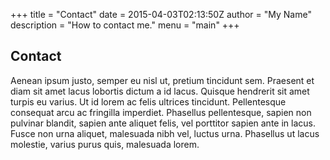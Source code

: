 +++
title = "Contact"
date = 2015-04-03T02:13:50Z
author = "My Name"
description = "How to contact me."
menu = "main"
+++

## Contact

Aenean ipsum justo, semper eu nisl ut, pretium tincidunt sem. Praesent et diam sit amet lacus lobortis dictum a id lacus. Quisque hendrerit sit amet turpis eu varius. Ut id lorem ac felis ultrices tincidunt. Pellentesque consequat arcu ac fringilla imperdiet. Phasellus pellentesque, sapien non pulvinar blandit, sapien ante aliquet felis, vel porttitor sapien ante in lacus. Fusce non urna aliquet, malesuada nibh vel, luctus urna. Phasellus ut lacus molestie, varius purus quis, malesuada lorem.
